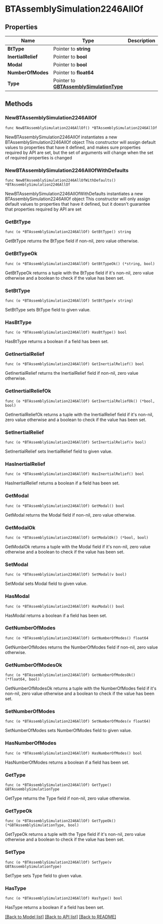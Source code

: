 # BTAssemblySimulation2246AllOf

## Properties

Name | Type | Description | Notes
------------ | ------------- | ------------- | -------------
**BtType** | Pointer to **string** |  | [optional] 
**InertialRelief** | Pointer to **bool** |  | [optional] 
**Modal** | Pointer to **bool** |  | [optional] 
**NumberOfModes** | Pointer to **float64** |  | [optional] 
**Type** | Pointer to [**GBTAssemblySimulationType**](GBTAssemblySimulationType.md) |  | [optional] 

## Methods

### NewBTAssemblySimulation2246AllOf

`func NewBTAssemblySimulation2246AllOf() *BTAssemblySimulation2246AllOf`

NewBTAssemblySimulation2246AllOf instantiates a new BTAssemblySimulation2246AllOf object
This constructor will assign default values to properties that have it defined,
and makes sure properties required by API are set, but the set of arguments
will change when the set of required properties is changed

### NewBTAssemblySimulation2246AllOfWithDefaults

`func NewBTAssemblySimulation2246AllOfWithDefaults() *BTAssemblySimulation2246AllOf`

NewBTAssemblySimulation2246AllOfWithDefaults instantiates a new BTAssemblySimulation2246AllOf object
This constructor will only assign default values to properties that have it defined,
but it doesn't guarantee that properties required by API are set

### GetBtType

`func (o *BTAssemblySimulation2246AllOf) GetBtType() string`

GetBtType returns the BtType field if non-nil, zero value otherwise.

### GetBtTypeOk

`func (o *BTAssemblySimulation2246AllOf) GetBtTypeOk() (*string, bool)`

GetBtTypeOk returns a tuple with the BtType field if it's non-nil, zero value otherwise
and a boolean to check if the value has been set.

### SetBtType

`func (o *BTAssemblySimulation2246AllOf) SetBtType(v string)`

SetBtType sets BtType field to given value.

### HasBtType

`func (o *BTAssemblySimulation2246AllOf) HasBtType() bool`

HasBtType returns a boolean if a field has been set.

### GetInertialRelief

`func (o *BTAssemblySimulation2246AllOf) GetInertialRelief() bool`

GetInertialRelief returns the InertialRelief field if non-nil, zero value otherwise.

### GetInertialReliefOk

`func (o *BTAssemblySimulation2246AllOf) GetInertialReliefOk() (*bool, bool)`

GetInertialReliefOk returns a tuple with the InertialRelief field if it's non-nil, zero value otherwise
and a boolean to check if the value has been set.

### SetInertialRelief

`func (o *BTAssemblySimulation2246AllOf) SetInertialRelief(v bool)`

SetInertialRelief sets InertialRelief field to given value.

### HasInertialRelief

`func (o *BTAssemblySimulation2246AllOf) HasInertialRelief() bool`

HasInertialRelief returns a boolean if a field has been set.

### GetModal

`func (o *BTAssemblySimulation2246AllOf) GetModal() bool`

GetModal returns the Modal field if non-nil, zero value otherwise.

### GetModalOk

`func (o *BTAssemblySimulation2246AllOf) GetModalOk() (*bool, bool)`

GetModalOk returns a tuple with the Modal field if it's non-nil, zero value otherwise
and a boolean to check if the value has been set.

### SetModal

`func (o *BTAssemblySimulation2246AllOf) SetModal(v bool)`

SetModal sets Modal field to given value.

### HasModal

`func (o *BTAssemblySimulation2246AllOf) HasModal() bool`

HasModal returns a boolean if a field has been set.

### GetNumberOfModes

`func (o *BTAssemblySimulation2246AllOf) GetNumberOfModes() float64`

GetNumberOfModes returns the NumberOfModes field if non-nil, zero value otherwise.

### GetNumberOfModesOk

`func (o *BTAssemblySimulation2246AllOf) GetNumberOfModesOk() (*float64, bool)`

GetNumberOfModesOk returns a tuple with the NumberOfModes field if it's non-nil, zero value otherwise
and a boolean to check if the value has been set.

### SetNumberOfModes

`func (o *BTAssemblySimulation2246AllOf) SetNumberOfModes(v float64)`

SetNumberOfModes sets NumberOfModes field to given value.

### HasNumberOfModes

`func (o *BTAssemblySimulation2246AllOf) HasNumberOfModes() bool`

HasNumberOfModes returns a boolean if a field has been set.

### GetType

`func (o *BTAssemblySimulation2246AllOf) GetType() GBTAssemblySimulationType`

GetType returns the Type field if non-nil, zero value otherwise.

### GetTypeOk

`func (o *BTAssemblySimulation2246AllOf) GetTypeOk() (*GBTAssemblySimulationType, bool)`

GetTypeOk returns a tuple with the Type field if it's non-nil, zero value otherwise
and a boolean to check if the value has been set.

### SetType

`func (o *BTAssemblySimulation2246AllOf) SetType(v GBTAssemblySimulationType)`

SetType sets Type field to given value.

### HasType

`func (o *BTAssemblySimulation2246AllOf) HasType() bool`

HasType returns a boolean if a field has been set.


[[Back to Model list]](../README.md#documentation-for-models) [[Back to API list]](../README.md#documentation-for-api-endpoints) [[Back to README]](../README.md)


